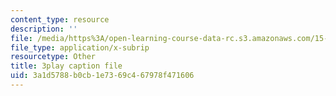 ```yaml
---
content_type: resource
description: ''
file: /media/https%3A/open-learning-course-data-rc.s3.amazonaws.com/15-071-the-analytics-edge-spring-2017/3a1d5788b0cb1e7369c467978f471606_UVeZhQBNvkE.srt
file_type: application/x-subrip
resourcetype: Other
title: 3play caption file
uid: 3a1d5788-b0cb-1e73-69c4-67978f471606
---
```

